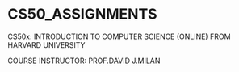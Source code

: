 # CS50_ASSIGNMENTS
CS50x: INTRODUCTION TO COMPUTER SCIENCE (ONLINE)
FROM HARVARD UNIVERSITY

COURSE INSTRUCTOR: PROF.DAVID J.MILAN
